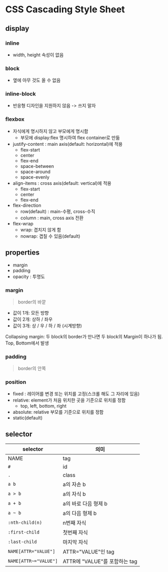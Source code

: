 # CSS Cascading Style Sheet

## display

### inline

- width, height 속성이 없음

### block

- 옆에 아무 것도 올 수 없음

### inline-block

- 반응형 디자인을 지원하지 않음 -> 쓰지 말자

### flexbox

- 자식에게 명시하지 않고 부모에게 명시함
  - 부모에 display:flex 명시하여 flex container로 만듦
- justify-content : main axis(default: horizontal)에 적용
  - flex-start
  - center
  - flex-end
  - space-between
  - space-around
  - space-evenly
- align-items : cross axis(default: vertical)에 적용
  - flex-start
  - center
  - flex-end
- flex-direction
  - row(default) : main-수평, cross-수직
  - column : main, cross axis 전환
- flex-wrap
  - wrap: 겹치지 않게 함
  - nowrap: 겹칠 수 있음(default)

## properties

- margin
- padding
- opacity : 투명도

### margin

> border의 바깥

- 값이 1개: 모든 방향
- 값이 2개: 상하 / 좌우
- 값이 3개: 상 / 우 / 하 / 좌 (시계방향)

Collapsing margin:
두 block의 border가 만나면 두 block의 Margin이 하나가 됨. Top, Bottom에서 발생

### padding

> border의 안쪽

### position

- fixed : 레이어를 변경 또는 위치를 고정(스크롤 해도 그 자리에 있음)
- relative: element가 처음 위치한 곳을 기준으로 위치를 정함
  - top, left, bottom, right
- absolute: relative 부모를 기준으로 위치를 정함
- static(default)

## selector

| selector              | 의미                          |
| --------------------- | ----------------------------- |
| NAME                  | tag                           |
| `#`                   | id                            |
| `.`                   | class                         |
| `a b`                 | a의 자손 b                    |
| `a > b`               | a의 자식 b                    |
| `a + b`               | a의 바로 다음 형제 b          |
| `a ~ b`               | a의 다음 형제 b               |
| `:nth-child(n)`       | n번째 자식                    |
| `:first-child`        | 첫번째 자식                   |
| `:last-child`         | 마지막 자식                   |
| `NAME[ATTR="VALUE"]`  | ATTR="VALUE"인 tag            |
| `NAME[ATTR~="VALUE"]` | ATTR에 "VALUE"를 포함하는 tag |
